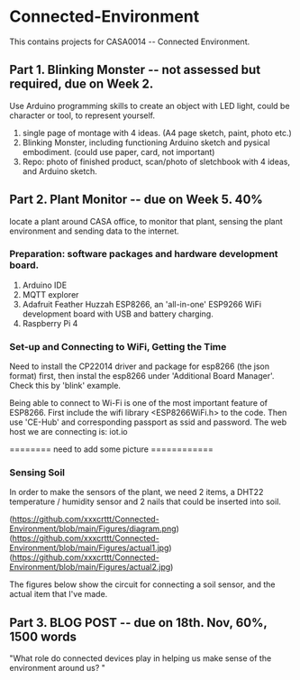 # Connected-Environment
This contains projects for CASA0014 -- Connected Environment.

## Part 1. Blinking Monster -- not assessed but required, due on Week 2. 

Use Arduino programming skills to create an object with LED light, could be character or tool, to represent yourself. 

1. single page of montage with 4 ideas. (A4 page sketch, paint, photo etc.) 
2. Blinking Monster, including functioning Arduino sketch and pysical embodiment. (could use paper, card, not important) 
3. Repo: photo of finished product, scan/photo of sletchbook with 4 ideas, and Arduino sketch.


## Part 2. Plant Monitor -- due on Week 5. 40% 

locate a plant around CASA office,  to monitor that plant, sensing the plant environment and sending data to the internet. 

### Preparation: software packages and hardware development board.
1. Arduino IDE
2. MQTT explorer
3. Adafruit Feather Huzzah ESP8266, an 'all-in-one' ESP9266 WiFi development board with USB and battery charging. 
4. Raspberry Pi 4 

### Set-up and Connecting to WiFi, Getting the Time 
Need to install the CP22014 driver and package for esp8266 (the json format) first, then instal the esp8266 under 'Additional Board Manager'.
Check this by 'blink' example. 

Being able to connect to Wi-Fi is one of the most important feature of ESP8266. First include the wifi library <ESP8266WiFi.h> to the code. 
Then use 'CE-Hub' and corresponding passport as ssid and password. The web host we are connecting is: iot.io

======== need to add some picture ============



### Sensing Soil 
In order to make the sensors of the plant, we need 2 items, a DHT22 temperature / humidity sensor and 2 nails that could be inserted into soil.

(https://github.com/xxxcrttt/Connected-Environment/blob/main/Figures/diagram.png)
(https://github.com/xxxcrttt/Connected-Environment/blob/main/Figures/actual1.jpg)
(https://github.com/xxxcrttt/Connected-Environment/blob/main/Figures/actual2.jpg)



The figures below show the circuit for connecting a soil sensor, and the actual item that I've made. 







## Part 3. BLOG POST -- due on 18th. Nov, 60%, 1500 words

"What role do connected devices play in helping us make sense of the environment around us? " 
